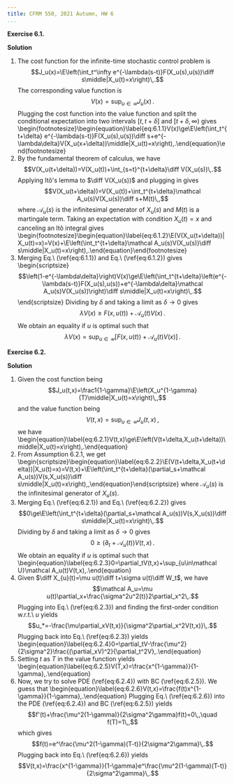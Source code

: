 ```yaml
---
title: CFRM 550, 2021 Autumn, HW 6
...
```


**Exercise 6.1.**

**Solution**

1. The cost function for the infinite-time stochastic control problem is $$J_u(x)=\E\left(\int_t^\infty e^{-\lambda(s-t)}F(X_u(s),u(s))\diff s\middle|X_u(t)=x\right)\,.$$ The corresponding value function is $$V(x)=\sup_{u\in\mathcal U}J_u(x)\,.$$ Plugging the cost function into the value function and split the conditional expectation into two intervals $[t,t+\delta]$ and $[t+\delta,\infty)$ gives \begin{footnotesize}\begin{equation}\label{eq:6.1.1}V(x)\ge\E\left(\int_t^{t+\delta} e^{-\lambda(s-t)}F(X_u(s),u(s))\diff s+e^{-\lambda\delta}V(X_u(x+\delta))\middle|X_u(t)=x\right)\,.\end{equation}\end{footnotesize}
1. By the fundamental theorem of calculus, we have $$V(X_u(t+\delta))=V(X_u(t))+\int_{s=t}^{t+\delta}\diff V(X_u(s))\,.$$ Applying Itô's lemma to $\diff V(X_u(s))$ and plugging in gives $$V(X_u(t+\delta))=V(X_u(t))+\int_t^{t+\delta}\mathcal A_u(s)V(X_u(s))\diff s+M(t)\,,$$ where $\mathcal A_u(s)$ is the infinitesimal generator of $X_u(s)$ and $M(t)$ is a martingale term. Taking an expectation with condition $X_u(t)=x$ and canceling an Itô integral gives \begin{footnotesize}\begin{equation}\label{eq:6.1.2}\E(V(X_u(t+\delta))|X_u(t)=x)=V(x)+\E\left(\int_t^{t+\delta}\mathcal A_u(s)V(X_u(s))\diff s\middle|X_u(t)=x\right)\,.\end{equation}\end{footnotesize}
1. Merging Eq.\ (\ref{eq:6.1.1}) and Eq.\ (\ref{eq:6.1.2}) gives \begin{scriptsize}$$\left(1-e^{-\lambda\delta}\right)V(x)\ge\E\left(\int_t^{t+\delta}\left(e^{-\lambda(s-t)}F(X_u(s),u(s))+e^{-\lambda\delta}\mathcal A_u(s)V(X_u(s))\right)\diff s\middle|X_u(t)=x\right)\,.$$\end{scriptsize} Dividing by $\delta$ and taking a limit as $\delta\to0$ gives $$\lambda V(x)\ge F(x,u(t))+\mathcal A_u(t)V(x)\,.$$ We obtain an equality if $u$ is optimal such that $$\lambda V(x)=\sup_{u\in\mathcal U}[F(x,u(t))+\mathcal A_u(t)V(x)]\,.$$

**Exercise 6.2.**

**Solution**

1. Given the cost function being $$J_u(t,x)=\frac1{1-\gamma}\E\left(X_u^{1-\gamma}(T)\middle|X_u(t)=x\right)\,,$$ and the value function being $$V(t,x)=\sup_{u\in\mathcal U}J_u(t,x)\,,$$ we have \begin{equation}\label{eq:6.2.1}V(t,x)\ge\E\left(V(t+\delta,X_u(t+\delta))\middle|X_u(t)=x\right)\,.\end{equation}
1. From Assumption 6.2.1, we get \begin{scriptsize}\begin{equation}\label{eq:6.2.2}\E(V(t+\delta,X_u(t+\delta))|X_u(t)=x)=V(t,x)+\E\left(\int_t^{t+\delta}(\partial_s+\mathcal A_u(s))V(s,X_u(s))\diff s\middle|X_u(t)=x\right)\,,\end{equation}\end{scriptsize} where $\mathcal A_u(s)$ is the infinitesimal generator of $X_u(s)$.
1. Merging Eq.\ (\ref{eq:6.2.1}) and Eq.\ (\ref{eq:6.2.2}) gives $$0\ge\E\left(\int_t^{t+\delta}(\partial_s+\mathcal A_u(s))V(s,X_u(s))\diff s\middle|X_u(t)=x\right)\,.$$ Dividing by $\delta$ and taking a limit as $\delta\to0$ gives $$0\ge(\partial_t+\mathcal A_u(t))V(t,x)\,.$$ We obtain an equality if $u$ is optimal such that \begin{equation}\label{eq:6.2.3}0=\partial_tV(t,x)+\sup_{u\in\mathcal U}\mathcal A_u(t)V(t,x)\,.\end{equation}
1. Given $\diff X_{u}(t)=\mu u(t)\diff t+\sigma u(t)\diff W_t$, we have $$\mathcal A_u=\mu u(t)\partial_x+\frac{\sigma^2u^2(t)}2\partial_x^2\,.$$ Plugging into Eq.\ (\ref{eq:6.2.3}) and finding the first-order condition w.r.t.\ $u$ yields $$u_*=-\frac{\mu\partial_xV(t,x)}{\sigma^2\partial_x^2V(t,x)}\,.$$ Plugging back into Eq.\ (\ref{eq:6.2.3}) yields \begin{equation}\label{eq:6.2.4}0=\partial_tV-\frac{\mu^2}{2\sigma^2}\frac{(\partial_xV)^2}{\partial_t^2V}\,.\end{equation}
1. Setting $t$ as $T$ in the value function yields \begin{equation}\label{eq:6.2.5}V(T,x)=\frac{x^{1-\gamma}}{1-\gamma}\,.\end{equation}
1. Now, we try to solve PDE (\ref{eq:6.2.4}) with BC (\ref{eq:6.2.5}). We guess that \begin{equation}\label{eq:6.2.6}V(t,x)=\frac{f(t)x^{1-\gamma}}{1-\gamma}\,.\end{equation} Plugging Eq.\ (\ref{eq:6.2.6}) into the PDE (\ref{eq:6.2.4}) and BC (\ref{eq:6.2.5}) yields $$f'(t)+\frac{\mu^2(1-\gamma)}{2\sigma^2\gamma}f(t)=0\,,\quad f(T)=1\,,$$ which gives $$f(t)=e^\frac{\mu^2(1-\gamma)(T-t)}{2\sigma^2\gamma}\,.$$ Plugging back into Eq.\ (\ref{eq:6.2.6}) yields $$V(t,x)=\frac{x^{1-\gamma}}{1-\gamma}e^\frac{\mu^2(1-\gamma)(T-t)}{2\sigma^2\gamma}\,.$$
